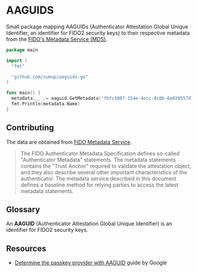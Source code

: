 # AAGUIDS

Small package mapping AAGUIDs (Authenticator Attestation Global Unique Identifier, an identifier for FIDO2 security keys) to their respective metadata from the [FIDO's Metadata Service (MDS)](https://fidoalliance.org/metadata/).

```go
package main

import (
  "fmt"

  "github.com/sumup/aaguids-go"
)

func main() {
  metadata, _ := aaguid.GetMetadata("fbfc3007-154e-4ecc-8c0b-6e020557d7bd")
  fmt.Println(metadata.Name)
}
```

## Contributing

The data are obtained from [FIDO Metadata Service](https://fidoalliance.org/specs/mds/fido-metadata-service-v3.0-ps-20210518.html).

> The FIDO Authenticator Metadata Specification defines so-called "Authenticator Metadata" statements. The metadata statements contains the "Trust Anchor" required to validate the attestation object, and they also describe several other important characteristics of the authenticator. The metadata service described in this document defines a baseline method for relying parties to access the latest metadata statements.

## Glossary

An **AAGUID** (Authenticator Attestation Global Unique Identifier) is an identifier for FIDO2 security keys.

## Resources

- [Determine the passkey provider with AAGUID](https://web.dev/articles/webauthn-aaguid) guide by Google
